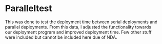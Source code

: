 # Paralleltest
This was done to test the deployment time between serial deployments and parallel deployments. 
From this data, I adjusted the functionality towards our deployment program and improved deployment time. 
Few other stuff were included but cannot be included here due of NDA.
